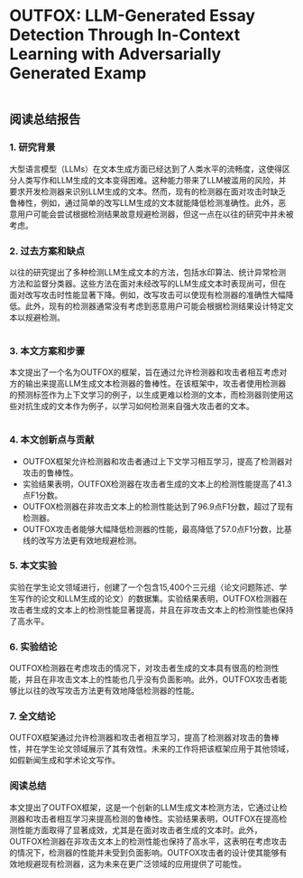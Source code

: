 # OUTFOX: LLM-Generated Essay Detection Through In-Context Learning with Adversarially Generated Examp

<figure><img src="../../.gitbook/assets/image (2) (1) (1) (1) (1) (1) (1) (1) (1) (1) (1) (1) (1) (1) (1) (1) (1) (1) (1) (1) (1) (1) (1) (1) (1) (1) (1) (1) (1) (1) (1) (1) (1) (1) (1) (1) (1) (1) (1) (1) (1) (1) (1) (1) (1) (1) (1) (1) (1) (1) (1) (1) (1) (1) (1) (1) (1) (1) (1) (1) ( (3).png" alt=""><figcaption></figcaption></figure>

## 阅读总结报告

### 1. 研究背景

大型语言模型（LLMs）在文本生成方面已经达到了人类水平的流畅度，这使得区分人类写作和LLM生成的文本变得困难。这种能力带来了LLM被滥用的风险，并要求开发检测器来识别LLM生成的文本。然而，现有的检测器在面对攻击时缺乏鲁棒性，例如，通过简单的改写LLM生成的文本就能降低检测准确性。此外，恶意用户可能会尝试根据检测结果故意规避检测器，但这一点在以往的研究中并未被考虑。

### 2. 过去方案和缺点

以往的研究提出了多种检测LLM生成文本的方法，包括水印算法、统计异常检测方法和监督分类器。这些方法在面对未经改写的LLM生成文本时表现尚可，但在面对改写攻击时性能显著下降。例如，改写攻击可以使现有检测器的准确性大幅降低。此外，现有的检测器通常没有考虑到恶意用户可能会根据检测结果设计特定文本以规避检测。

<figure><img src="../../.gitbook/assets/image (3) (1) (1) (1) (1) (1) (1) (1) (1) (1) (1) (1) (1) (1) (1) (1) (1) (1) (1) (1) (1) (1) (1) (1) (1) (1) (1) (1) (1) (1) (1) (1) (1) (1) (1) (1) (1) (1) (1) (1) (1) (1) (1) (1) (1) (1) (1) (1) (1) (1) (1) (1) (1) (1).png" alt=""><figcaption></figcaption></figure>

### 3. 本文方案和步骤

本文提出了一个名为OUTFOX的框架，旨在通过允许检测器和攻击者相互考虑对方的输出来提高LLM生成文本检测器的鲁棒性。在该框架中，攻击者使用检测器的预测标签作为上下文学习的例子，以生成更难以检测的文本，而检测器则使用这些对抗生成的文本作为例子，以学习如何检测来自强大攻击者的文本。

<figure><img src="../../.gitbook/assets/image (4) (1) (1) (1) (1) (1) (1) (1) (1) (1) (1) (1) (1) (1) (1) (1) (1) (1) (1) (1) (1) (1) (1) (1) (1) (1) (1) (1) (1) (1) (1) (1) (1) (1) (1) (1) (1) (1) (1) (1) (1) (1) (1) (1) (1) (1) (1) (1) (1) (1) (1) (1).png" alt=""><figcaption></figcaption></figure>

### 4. 本文创新点与贡献

* OUTFOX框架允许检测器和攻击者通过上下文学习相互学习，提高了检测器对攻击的鲁棒性。
* 实验结果表明，OUTFOX检测器在攻击者生成的文本上的检测性能提高了41.3点F1分数。
* OUTFOX检测器在非攻击文本上的检测性能达到了96.9点F1分数，超过了现有检测器。
* OUTFOX攻击者能够大幅降低检测器的性能，最高降低了57.0点F1分数，比基线的改写方法更有效地规避检测。

### 5. 本文实验

实验在学生论文领域进行，创建了一个包含15,400个三元组（论文问题陈述、学生写作的论文和LLM生成的论文）的数据集。实验结果表明，OUTFOX检测器在攻击者生成的文本上的检测性能显著提高，并且在非攻击文本上的检测性能也保持了高水平。

### 6. 实验结论

OUTFOX检测器在考虑攻击的情况下，对攻击者生成的文本具有很高的检测性能，并且在非攻击文本上的性能也几乎没有负面影响。此外，OUTFOX攻击者能够比以往的改写攻击方法更有效地降低检测器的性能。

### 7. 全文结论

OUTFOX框架通过允许检测器和攻击者相互学习，提高了检测器对攻击的鲁棒性，并在学生论文领域展示了其有效性。未来的工作将把该框架应用于其他领域，如假新闻生成和学术论文写作。

### 阅读总结

本文提出了OUTFOX框架，这是一个创新的LLM生成文本检测方法，它通过让检测器和攻击者相互学习来提高检测的鲁棒性。实验结果表明，OUTFOX在提高检测性能方面取得了显著成效，尤其是在面对攻击者生成的文本时。此外，OUTFOX检测器在非攻击文本上的检测性能也保持了高水平，这表明在考虑攻击的情况下，检测器的性能并未受到负面影响。OUTFOX攻击者的设计使其能够有效地规避现有检测器，这为未来在更广泛领域的应用提供了可能性。
